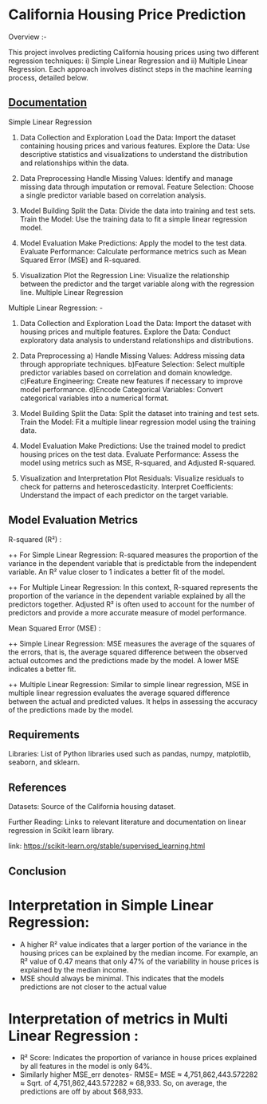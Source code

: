 
# California Housing Price Prediction

Overview :- 

This project involves predicting California housing prices using two different regression techniques: 
i) Simple Linear Regression and ii) Multiple Linear Regression. 
Each approach involves distinct steps in the machine learning process, detailed below.


## [Documentation](https://linktodocumentation)

Simple Linear Regression
1. Data Collection and Exploration
Load the Data: Import the dataset containing housing prices and various features.
Explore the Data: Use descriptive statistics and visualizations to understand the distribution and relationships within the data.

2. Data Preprocessing
Handle Missing Values: Identify and manage missing data through imputation or removal.
Feature Selection: Choose a single predictor variable based on correlation analysis.

3. Model Building
Split the Data: Divide the data into training and test sets.
Train the Model: Use the training data to fit a simple linear regression model.

4. Model Evaluation
Make Predictions: Apply the model to the test data.
Evaluate Performance: Calculate performance metrics such as Mean Squared Error (MSE) and R-squared.

5. Visualization
Plot the Regression Line: Visualize the relationship between the predictor and the target variable along with the regression line.
Multiple Linear Regression

Multiple Linear Regression: - 
1. Data Collection and Exploration
Load the Data: Import the dataset with housing prices and multiple features.
Explore the Data: Conduct exploratory data analysis to understand relationships and distributions.

2. Data Preprocessing
a) Handle Missing Values: Address missing data through appropriate techniques.
b)Feature Selection: Select multiple predictor variables based on correlation and domain knowledge.
c)Feature Engineering: Create new features if necessary to improve model performance.
d)Encode Categorical Variables: Convert categorical variables into a numerical format.

3. Model Building
Split the Data: Split the dataset into training and test sets.
Train the Model: Fit a multiple linear regression model using the training data.

4. Model Evaluation
Make Predictions: Use the trained model to predict housing prices on the test data.
Evaluate Performance: Assess the model using metrics such as MSE, R-squared, and Adjusted R-squared.

5. Visualization and Interpretation
Plot Residuals: Visualize residuals to check for patterns and heteroscedasticity.
Interpret Coefficients: Understand the impact of each predictor on the target variable.
## Model Evaluation Metrics
R-squared (R²) :

++ For Simple Linear Regression: R-squared measures the proportion of the variance in the dependent variable that is predictable from the independent variable. An R² value closer to 1 indicates a better fit of the model.

++ For Multiple Linear Regression: In this context, R-squared represents the proportion of the variance in the dependent variable explained by all the predictors together. Adjusted R² is often used to account for the number of predictors and provide a more accurate measure of model performance.

Mean Squared Error (MSE) :

++ Simple Linear Regression: MSE measures the average of the squares of the errors, that is, the average squared difference between the observed actual outcomes and the predictions made by the model. A lower MSE indicates a better fit.

++ Multiple Linear Regression: Similar to simple linear regression, MSE in multiple linear regression evaluates the average squared difference between the actual and predicted values. It helps in assessing the accuracy of the predictions made by the model.
## Requirements
Libraries: List of Python libraries used such as pandas, numpy, matplotlib, seaborn, and sklearn.
## References
Datasets: Source of the California housing dataset.

Further Reading: Links to relevant literature and documentation on linear regression in Scikit learn library.

link: 
https://scikit-learn.org/stable/supervised_learning.html
## Conclusion

# Interpretation in Simple Linear Regression:
- A higher R² value indicates that a larger portion of the variance in the housing prices can be explained by the median income.
  For example, an R² value of 0.47 means that only 47% of the variability in house prices is explained by the median income.
- MSE should always be minimal. This indicates that the models predictions are not closer to the actual value

# Interpretation of metrics in Multi Linear Regression :

- R² Score: Indicates the proportion of variance in house prices explained by all features in the model is only 64%.
 - Similarly higher MSE_err denotes- 
RMSE= MSE ≈ 4,751,862,443.572282 ≈ Sqrt. of 4,751,862,443.572282 ≈ 68,933. So, on average, the predictions are off by about $68,933.
